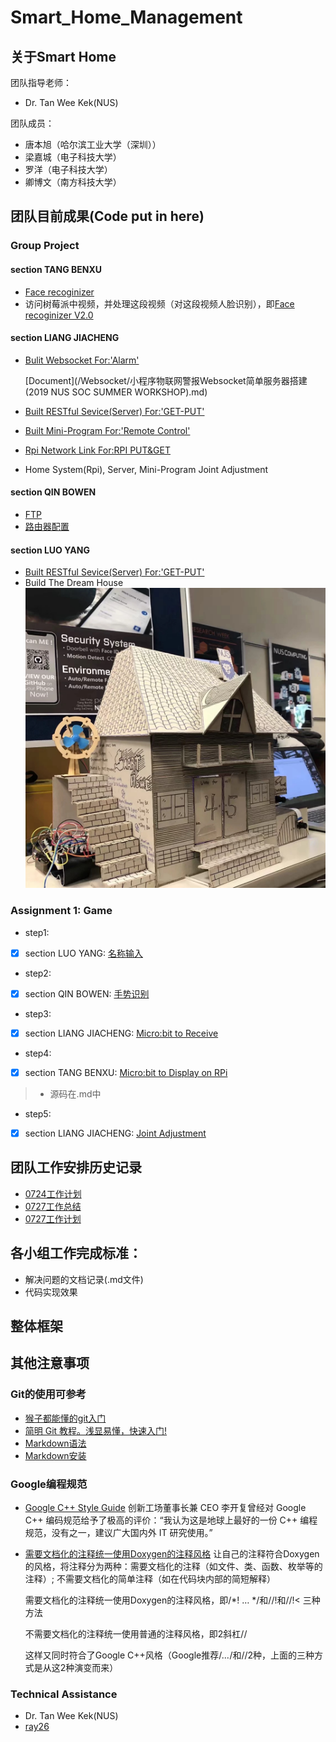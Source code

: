 # Smart_Home_Management

## 关于Smart Home 

团队指导老师：

- Dr. Tan Wee Kek(NUS)

团队成员：

- 唐本旭（哈尔滨工业大学（深圳））
- 梁嘉城（电子科技大学）
- 罗洋（电子科技大学）
- 卿博文（南方科技大学）

## 团队目前成果(Code put in here)
### Group Project
#### section TANG BENXU
- [Face recoginizer](人脸检测并识别.md)
- 访问树莓派中视频，并处理这段视频（对这段视频人脸识别），即[Face recoginizer V2.0](Laptop通过FTP访问树莓派中视频文件.md)
#### section LIANG JIACHENG

* [Bulit Websocket For:'Alarm'](/Websocket)

  [Document](/Websocket/小程序物联网警报Websocket简单服务器搭建(2019 NUS SOC SUMMER WORKSHOP).md)

* [Built RESTful Sevice(Server) For:'GET-PUT'](/Server_get_put)

* [Built Mini-Program For:'Remote Control'](https://github.com/JACKPURCELL/NUSSmartHome)

* [Rpi Network Link For:RPI PUT&GET](/Run_on_Rpi)

* Home System(Rpi), Server, Mini-Program Joint Adjustment

#### section QIN BOWEN
- [FTP](树莓派搭建ftp服务器配置本地用户访问.md)
- [路由器配置](树莓派热点路由器配置.md)
#### section LUO YANG

* [Built RESTful Sevice(Server) For:'GET-PUT'](/Server_get_put)
* Build The Dream House![Build The Dream House](1.jpg)

### Assignment 1: Game

- step1: 
- [x] section LUO YANG: [名称输入](/down-1.js)
- step2:
- [x] section QIN BOWEN: [手势识别](/ges-1.js)
- step3:
- [x] section LIANG JIACHENG: [Micro:bit to Receive](/receive.js)
- step4:
- [x] section TANG BENXU: [Micro:bit to Display on RPi](/树莓派启动与通信.md)

> - 源码在.md中

- step5:
- [x] section LIANG JIACHENG: [Joint Adjustment](https://github.com/TANGBEN7/Smart_Home_Management/tree/master/Assignment)

### 

## 团队工作安排历史记录

- [0724工作计划](https://github.com/TANGBEN7/Smart_Home_Management/blob/master/Project%20Management/7-24%20Schedule.md)
- [0727工作总结](https://github.com/TANGBEN7/Smart_Home_Management/blob/master/Project%20Management/0727-Review.md)
- [0727工作计划](https://github.com/TANGBEN7/Smart_Home_Management/blob/master/Project%20Management/0727%20Schedule.md)

## 各小组工作完成标准：

- 解决问题的文档记录(.md文件)
- 代码实现效果

## 整体框架

## 其他注意事项
### Git的使用可参考
- [猴子都能懂的git入门](https://backlog.com/git-tutorial/cn/)
- [简明 Git 教程。浅显易懂，快速入门!](https://github.com/goto456/simple-git)
- [Markdown语法](https://www.zybuluo.com/mdeditor)
- [Markdown安装](https://www.zybuluo.com/cmd/)

### Google编程规范
- [Google C++ Style Guide](https://google.github.io/styleguide/cppguide.html) 
  创新工场董事长兼 CEO 李开复曾经对 Google C++ 编码规范给予了极高的评价：“我认为这是地球上最好的一份 C++ 编程规范，没有之一，建议广大国内外 IT 研究使用。”
- [需要文档化的注释统一使用Doxygen的注释风格](http://www.doxygen.nl/)
  让自己的注释符合Doxygen的风格，将注释分为两种：需要文档化的注释（如文件、类、函数、枚举等的注释）; 不需要文档化的简单注释（如在代码块内部的简短解释）
  
  需要文档化的注释统一使用Doxygen的注释风格，即/*! … */和//!和//!< 三种方法
  
  不需要文档化的注释统一使用普通的注释风格，即2斜杠//
  
  这样又同时符合了Google C++风格（Google推荐/*…*/和//2种，上面的三种方式是从这2种演变而来）
  
### Technical Assistance
* Dr. Tan Wee Kek(NUS)
* [ray26](https://github.com/ray26)
